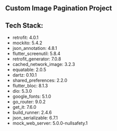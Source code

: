 ## Custom Image Pagination Project

## Tech Stack:
- retrofit: 4.0.1
- mockito: 5.4.2
- json_annotation: 4.8.1
- flutter_screenutil: 5.8.4
- retrofit_generator: 7.0.8
- cached_network_image: 3.2.3
- equatable: 2.0.5
- dartz: 0.10.1
- shared_preferences: 2.2.0
- flutter_bloc: 8.1.3
- dio: 5.3.0
- google_fonts: 5.1.0
- go_router: 9.0.2
- get_it: 7.6.0
- build_runner: 2.4.6
- json_serializable: 6.7.1
- mock_web_server: 5.0.0-nullsafety.1
